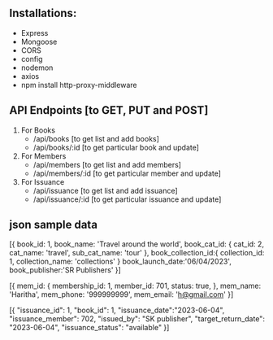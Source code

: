 ## Installations: 
 - Express
 - Mongoose
 - CORS
 - config
 - nodemon
 - axios
 - npm install http-proxy-middleware

 ## API Endpoints [to GET, PUT and POST]

1. For Books
    - /api/books [to get list and add books]
    - /api/books/:id [to get particular book and update]
1. For Members
    - /api/members [to get list and add members]
    - /api/members/:id [to get particular member and update]
1. For Issuance
    - /api/issuance [to get list and add issuance]
    - /api/issuance/:id [to get particular issuance and update]


## json sample data 
[{
  book_id: 1,
  book_name: 'Travel around the world',
  book_cat_id: {
    cat_id: 2,
    cat_name: 'travel',
    sub_cat_name: 'tour'
  },
  book_collection_id:{
    collection_id: 1,
    collection_name: 'collections'
  }
  book_launch_date:'06/04/2023',
  book_publisher:'SR Publishers'
}]

[{
  mem_id: {
    membership_id: 1,
    member_id: 701,
    status: true,
  },
  mem_name: 'Haritha',
  mem_phone: '999999999',
  mem_email: 'h@gmail.com'
}]

[{
   "issuance_id": 1,
    "book_id": 1,
    "issuance_date":"2023-06-04",
    "issuance_member": 702,
    "issued_by": "SK publisher",
    "target_return_date": "2023-06-04",
    "issuance_status": "available"
}]

